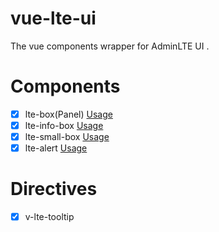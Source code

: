 # vue-lte-ui
The vue components wrapper for AdminLTE UI .

# Components

- [x] lte-box(Panel) [Usage](src/components/box/README.md)
- [x] lte-info-box [Usage](src/components/info-box/README.md)
- [x] lte-small-box [Usage](src/components/small-box/README.md)
- [x] lte-alert [Usage](src/components/alert/README.md)

# Directives

- [x] v-lte-tooltip
